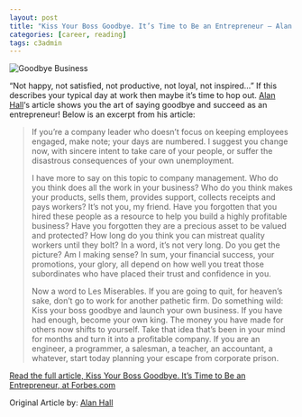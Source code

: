 ```yaml
---
layout: post
title: "Kiss Your Boss Goodbye. It’s Time to Be an Entrepreneur – Alan Hall"
categories: [career, reading]
tags: c3admin
---
```

![Goodbye Business](http://i.imgur.com/jR3Mfkl.jpg)

“Not happy, not satisfied, not productive, not loyal, not inspired…” If this describes your typical day at work then maybe it’s time to hop out. [Alan Hall](http://blogs.forbes.com/alanhall/)‘s article shows you the art of saying goodbye and succeed as an entrepreneur! Below is an excerpt from his article:

<blockquote>
	<p>If you’re a company leader who doesn’t focus on keeping employees engaged, make note; your days are numbered. I suggest you change now, with sincere intent to take care of your people, or suffer the disastrous consequences of your own unemployment.</p>
	<p>I have more to say on this topic to company management. Who do you think does all the work in your business? Who do you think makes your products, sells them, provides support, collects receipts and pays workers? It’s not you, my friend. Have you forgotten that you hired these people as a resource to help you build a highly profitable business? Have you forgotten they are a precious asset to be valued and protected? How long do you think you can mistreat quality workers until they bolt? In a word, it’s not very long. Do you get the picture? Am I making sense? In sum, your financial success, your promotions, your glory, all depend on how well you treat those subordinates who have placed their trust and confidence in you.</p>
	<p>Now a word to Les Miserables. If you are going to quit, for heaven’s sake, don’t go to work for another pathetic firm. Do something wild: Kiss your boss goodbye and launch your own business. If you have had enough, become your own king. The money you have made for others now shifts to yourself. Take that idea that’s been in your mind for months and turn it into a profitable company. If you are an engineer, a programmer, a salesman, a teacher, an accountant, a whatever, start today planning your escape from corporate prison.</p>
</blockquote>

[Read the full article, Kiss Your Boss Goodbye. It’s Time to Be an Entrepreneur, at Forbes.com](http://www.forbes.com/sites/alanhall/2012/07/15/kiss-your-boss-goodbye-its-time-to-be-an-entrepreneur/)

Original Article by: [Alan Hall](http://blogs.forbes.com/alanhall/)
